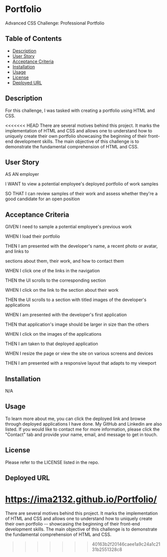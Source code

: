 # Portfolio
Advanced CSS Challenge: Professional Portfolio

## Table of Contents 
- [Description](#description)
- [User Story](#user-story)
- [Acceptance Criteria](#acceptance-criteria)
- [Installation](#installation)
- [Usage](#usage)
- [License](#license)
- [Deployed URL](#deployed-url)

## Description
For this challenge, I was tasked with creating a portfolio using HTML and CSS. 

<<<<<<< HEAD
There are several motives behind this project. It marks the implementation of  HTML and CSS and allows one to understand how to uniquely create their own portfolio showcasing the beginning of their front-end development skills. The main objective of this challenge is to demonstrate the fundamental comprehension of HTML and CSS. 

## User Story
AS AN employer

I WANT to view a potential employee's deployed portfolio of work samples

SO THAT I can review samples of their work and assess whether they're a good candidate for an open position

## Acceptance Criteria
GIVEN I need to sample a potential employee's previous work

WHEN I load their portfolio

THEN I am presented with the developer's name, a recent photo or avatar, and links to 

sections about them, their work, and how to contact them

WHEN I click one of the links in the navigation

THEN the UI scrolls to the corresponding section

WHEN I click on the link to the section about their work

THEN the UI scrolls to a section with titled images of the developer's applications

WHEN I am presented with the developer's first application

THEN that application's image should be larger in size than the others

WHEN I click on the images of the applications

THEN I am taken to that deployed application

WHEN I resize the page or view the site on various screens and devices

THEN I am presented with a responsive layout that adapts to my viewport

## Installation 
N/A

## Usage
To learn more about me, you can click the deployed link and browse through deployed applications I have done. My GitHub and Linkedin are also listed. If you would like to contact me for more information, please click the "Contact" tab and provide your name, email, and message to get in touch. 

## License 
Please refer to the LICENSE listed in the repo. 

## Deployed URL
https://ima2132.github.io/Portfolio/ 
=======
There are several motives behind this project. It marks the implementation of  HTML and CSS and allows one to understand how to uniquely create their own portfolio -- showcasing the beginning of their front-end development skills. The main objective of this challenge is to demonstrate the fundamental comprehension of HTML and CSS. 
>>>>>>> 40163b2f20146caee1a9c24a1c2131b2551328c8
